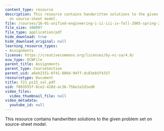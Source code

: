 ```yaml
---
content_type: resource
description: This resource contains handwritten solutions to the given problem set
  on source-sheet model.
file: /courses/16-01-unified-engineering-i-ii-iii-iv-fall-2005-spring-2006/f003555f8ce2428dac3675be1e2d1ed0_f21_ps15_sol.pdf
file_size: 308097
file_type: application/pdf
hide_download: true
hide_download_original: null
learning_resource_types:
- Assignments
license: https://creativecommons.org/licenses/by-nc-sa/4.0/
ocw_type: OCWFile
parent_title: Assignments
parent_type: CourseSection
parent_uid: a6eb2151-6f41-806d-94ff-dc83eb5f4337
resourcetype: Document
title: f21_ps15_sol.pdf
uid: f003555f-8ce2-428d-ac36-75be1e2d1ed0
video_files:
  video_thumbnail_file: null
video_metadata:
  youtube_id: null
---
```

This resource contains handwritten solutions to the given problem set on source-sheet model.